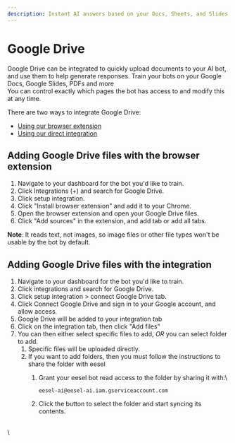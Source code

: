 ```yaml
---
description: Instant AI answers based on your Docs, Sheets, and Slides
---
```


# Google Drive

Google Drive can be integrated to quickly upload documents to your AI bot, and use them to help generate responses. Train your bots on your Google Docs, Google Slides, PDFs and more\
You can control exactly which pages the bot has access to and modify this at any time.

There are two ways to integrate Google Drive:&#x20;

* [Using our browser extension](google-drive.md#adding-google-drive-files-with-the-browser-extension)
* [Using our direct integration](google-drive.md#adding-google-drive-files-with-the-integration)



## Adding Google Drive files with the browser extension



1. Navigate to your dashboard for the bot you'd like to train.
2. Click Integrations (+) and search for Google Drive.
3. Click setup integration.
4. Click "Install browser extension" and add it to your Chrome.
5. Open the browser extension and open your Google Drive files.
6. Click "Add sources" in the extension, and add tab or add all tabs.

**Note**: It reads text, not images, so image files or other file types won't be usable by the bot by default.



## Adding Google Drive files with the integration

1. Navigate to your dashboard for the bot you'd like to train.
2. Click integrations and search for Google Drive.
3. Click setup integration > connect Google Drive tab.
4. Click Connect Google Drive and sign in to your Google account, and allow access.
5. Google Drive will be added to your integration tab
6. Click on the integration tab, then click "Add files"
7. You can then either select specific files to add, _OR_ you can select folder to add.
   1. Specific files will be uploaded directly.
   2. If you want to add folders, then you must follow the instructions to share the folder with eesel
      1.  Grant your eesel bot read access to the folder by sharing it with:\


          ```
          eesel-ai@eesel-ai.iam.gserviceaccount.com
          ```
      2. Click the button to select the folder and start syncing its contents.









&#x20;

\
\






